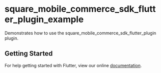 # square_mobile_commerce_sdk_flutter_plugin_example

Demonstrates how to use the square_mobile_commerce_sdk_flutter_plugin plugin.

## Getting Started

For help getting started with Flutter, view our online
[documentation](https://flutter.io/).
